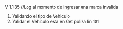 V 1.1.35  //Log al momento de ingresar una marca invalida

1. Validando el tipo de Vehiculo
2. Validar el Vehiculo esta en Get poliza lin 101